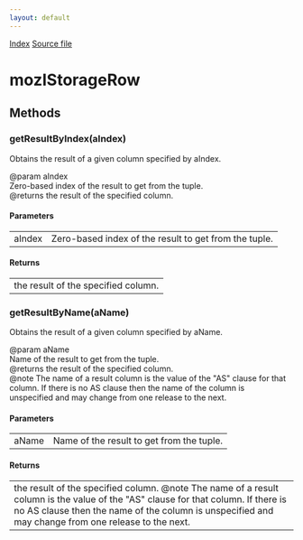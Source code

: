 ```yaml
---
layout: default
---
```

<div id='links'><a href="../index.html">Index</a>
<a href="http://dxr.mozilla.org/mozilla-central/source/storage/public/mozIStorageRow.idl">Source file</a>
</div>

# mozIStorageRow #

## Methods ##

### getResultByIndex(aIndex) ###
  
Obtains the result of a given column specified by aIndex.  
  
@param aIndex  
       Zero-based index of the result to get from the tuple.  
@returns the result of the specified column.  
  

#### Parameters ####

<table>

<tr>
<td>aIndex</td>
<td>       Zero-based index of the result to get from the tuple.  
</td>
</tr>

</table>

#### Returns ####

<table>

<tr>
<td>the result of the specified column.  
</td>
</tr>

</table>

### getResultByName(aName) ###
  
Obtains the result of a given column specified by aName.  
  
@param aName  
       Name of the result to get from the tuple.  
@returns the result of the specified column.  
@note The name of a result column is the value of the "AS" clause for that  
      column.  If there is no AS clause then the name of the column is  
      unspecified and may change from one release to the next.  
  

#### Parameters ####

<table>

<tr>
<td>aName</td>
<td>       Name of the result to get from the tuple.  
</td>
</tr>

</table>

#### Returns ####

<table>

<tr>
<td>the result of the specified column.  
@note The name of a result column is the value of the "AS" clause for that  
      column.  If there is no AS clause then the name of the column is  
      unspecified and may change from one release to the next.  
</td>
</tr>

</table>
